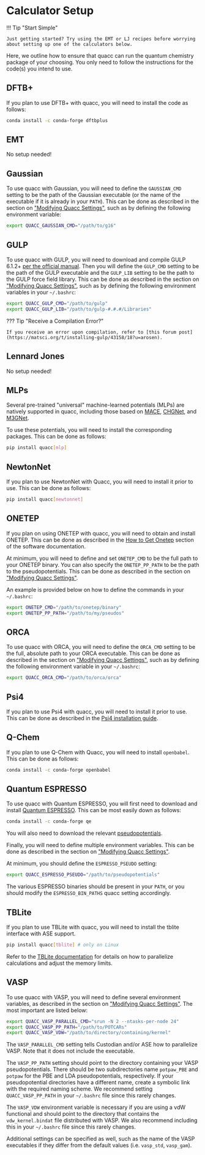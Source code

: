 # Calculator Setup

!!! Tip "Start Simple"

    Just getting started? Try using the EMT or LJ recipes before worrying about setting up one of the calculators below.

Here, we outline how to ensure that quacc can run the quantum chemistry package of your choosing. You only need to follow the instructions for the code(s) you intend to use.

## DFTB+

If you plan to use DFTB+ with quacc, you will need to install the code as follows:

```bash
conda install -c conda-forge dftbplus
```

## EMT

No setup needed!

## Gaussian

To use quacc with Gaussian, you will need to define the `GAUSSIAN_CMD` setting to be the path of the Gaussian executable (or the name of the executable if it is already in your `PATH`). This can be done as described in the section on ["Modifying Quacc Settings"](../user/settings/settings.md), such as by defining the following environment variable:

```bash
export QUACC_GAUSSIAN_CMD="/path/to/g16"
```

## GULP

To use quacc with GULP, you will need to download and compile GULP 6.1.2+ [per the official manual](https://gulp.curtin.edu.au/download.html). Then you will define the `GULP_CMD` setting to be the path of the GULP executable and the `GULP_LIB` setting to be the path to the GULP force field library. This can be done as described in the section on ["Modifying Quacc Settings"](../user/settings/settings.md), such as by defining the following environment variables in your `~/.bashrc`:

```bash
export QUACC_GULP_CMD="/path/to/gulp"
export QUACC_GULP_LIB="/path/to/gulp-#.#.#/Libraries"
```

??? Tip "Receive a Compilation Error?"

    If you receive an error upon compilation, refer to [this forum post](https://matsci.org/t/installing-gulp/43158/18?u=arosen).

## Lennard Jones

No setup needed!

## MLPs

Several pre-trained "universal" machine-learned potentials (MLPs) are natively supported in quacc, including those based on [MACE](https://github.com/ACEsuit/mace), [CHGNet](https://github.com/CederGroupHub/chgnet), and [M3GNet](https://github.com/materialsvirtuallab/matgl).

To use these potentials, you will need to install the corresponding packages. This can be done as follows:

```bash
pip install quacc[mlp]
```

## NewtonNet

If you plan to use NewtonNet with Quacc, you will need to install it prior to use. This can be done as follows:

```bash
pip install quacc[newtonnet]
```

## ONETEP

If you plan on using ONETEP with quacc, you will need to obtain and install ONETEP. This can be done as described in the [How to Get Onetep](https://onetep.org/code/) section of the software documentation.

At minimum, you will need to define and set `ONETEP_CMD` to be the full path to your ONETEP binary. You can also specify the `ONETEP_PP_PATH` to be the path to the pseudopotentials. This can be done as described in the section on ["Modifying Quacc Settings"](../user/settings/settings.md).

An example is provided below on how to define the commands in your `~/.bashrc`:

```bash
export ONETEP_CMD="/path/to/onetep/binary"
export ONETEP_PP_PATH="/path/to/my/pseudos"
```

## ORCA

To use quacc with ORCA, you will need to define the `ORCA_CMD` setting to be the full, absolute path to your ORCA executable. This can be done as described in the section on ["Modifying Quacc Settings"](../user/settings/settings.md), such as by defining the following environment variable in your `~/.bashrc`:

```bash
export QUACC_ORCA_CMD="/path/to/orca/orca"
```

## Psi4

If you plan to use Psi4 with quacc, you will need to install it prior to use. This can be done as described in the [Psi4 installation guide](https://psicode.org/installs/latest/).

## Q-Chem

If you plan to use Q-Chem with Quacc, you will need to install `openbabel`. This can be done as follows:

```bash
conda install -c conda-forge openbabel
```

## Quantum ESPRESSO

To use quacc with Quantum ESPRESSO, you will first need to download and install [Quantum ESPRESSO](https://www.quantum-espresso.org/). This can be most easily down as follows:

```bash
conda install -c conda-forge qe
```

You will also need to download the relevant [pseudopotentials](https://www.materialscloud.org/discover/sssp/table/efficiency).

Finally, you will need to define multiple environment variables. This can be done as described in the section on ["Modifying Quacc Settings"](../user/settings/settings.md).

At minimum, you should define the `ESPRESSO_PSEUDO` setting:

```bash
export QUACC_ESPRESSO_PSEUDO="/path/to/pseudopotentials"
```

The various ESPRESSO binaries should be present in your `PATH`, or you should modify the `ESPRESSO_BIN_PATHS` quacc setting accordingly.

## TBLite

If you plan to use TBLite with quacc, you will need to install the tblite interface with ASE support.

```bash
pip install quacc[tblite] # only on Linux
```

Refer to the [TBLite documentation](https://tblite.readthedocs.io/en/latest/tutorial/parallel.html) for details on how to parallelize calculations and adjust the memory limits.

## VASP

To use quacc with VASP, you will need to define several environment variables, as described in the section on ["Modifying Quacc Settings"](../user/settings/settings.md). The most important are listed below:

```bash
export QUACC_VASP_PARALLEL_CMD="srun -N 2 --ntasks-per-node 24"
export QUACC_VASP_PP_PATH="/path/to/POTCARs"
export QUACC_VASP_VDW="/path/to/directory/containing/kernel"
```

The `VASP_PARALLEL_CMD` setting tells Custodian and/or ASE how to parallelize VASP. Note that it does not include the executable.

The `VASP_PP_PATH` setting should point to the directory containing your VASP pseudopotentials. There should be two subdirectories name `potpaw_PBE` and `potpaw` for the PBE and LDA pseudopotentials, respectively. If your pseudopotential directories have a different name, create a symbolic link with the required naming scheme. We recommend setting `QUACC_VASP_PP_PATH` in your `~/.bashrc` file since this rarely changes.

The `VASP_VDW` environment variable is necessary if you are using a vdW functional and should point to the directory that contains the `vdw_kernel.bindat` file distributed with VASP. We also recommend including this in your `~/.bashrc` file since this rarely changes.

Additional settings can be specified as well, such as the name of the VASP executables if they differ from the default values (i.e. `vasp_std`, `vasp_gam`).
